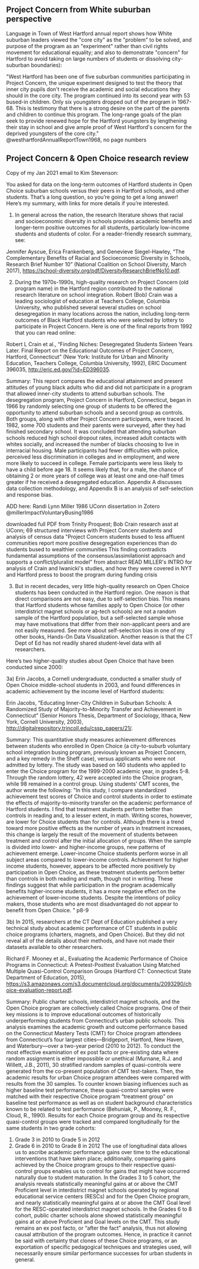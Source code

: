 ## Project Concern from White suburban perspective

Language in Town of West Hartford annual report shows how White suburban leaders viewed the "core city" as the "problem" to be solved, and purpose of the program as an "experiment" rather than civil rights movement for educational equality; and also to demonstrate "concern" for Hartford to avoid taking on large numbers of students or dissolving city-suburban boundaries):

"West Hartford has been one of five suburban communities participating in Project Concern, the unique experiment designed to test the theory that inner city pupils don't receive the academic and social educations they should in the core city. The program continued into its second year with 53 bused-in children. Only six youngsters dropped out of the program in 1967-68. This is testimony that there is a strong desire on the part of the parents and children to continue this program. The long-range goals of the plan seek to provide renewed hope for the Hartford youngsters by lengthening their stay in school and give ample proof of West Hartford's concern for the deprived youngsters of the core city."
@westhartfordAnnualReportTown1968, no page numbers




## Project Concern & Open Choice research review




Copy of my Jan 2021 email to Kim Stevenson:

You asked for data on the long-term outcomes of Hartford students in Open Choice suburban schools versus their peers in Hartford schools, and other students. That’s a long question, so you’re going to get a long answer! Here’s my summary, with links for more details if you’re interested.

1) In general across the nation, the research literature shows that racial and socioeconomic diversity in schools provides academic benefits and longer-term positive outcomes for all students, particularly low-income students and students of color. For a reader-friendly research summary, see:

Jennifer Ayscue, Erica Frankenberg, and Genevieve Siegel-Hawley, “The Complementary Benefits of Racial and Socioeconomic Diversity in Schools, Research Brief Number 10” (National Coalition on School Diversity, March 2017), https://school-diversity.org/pdf/DiversityResearchBriefNo10.pdf.

2) During the 1970s-1990s, high-quality research on Project Concern (old program name) in the Hartford region contributed to the national research literature on school integration. Robert (Bob) Crain was a leading sociologist of education at Teachers College, Columbia University, who published several several studies on school desegregation in many locations across the nation, including  long-term outcomes of Black Hartford students who were selected by lottery to participate in Project Concern. Here is one of the final reports from 1992 that you can read online:

Robert L Crain et al., “Finding Niches: Desegregated Students Sixteen Years Later. Final Report on the Educational Outcomes of Project Concern, Hartford, Connecticut” (New York: Institute for Urban and Minority Education, Teachers College, Columbia University, 1992), ERIC Document 396035, http://eric.ed.gov/?id=ED396035.

Summary: This report compares the educational attainment and present attitudes of young black adults who did and did not participate in a program that allowed inner-city students to attend suburban schools. The desegregation program, Project Concern in Hartford, Connecticut, began in 1966 by randomly selecting one group of students to be offered the opportunity to attend suburban schools and a second group as controls. Both groups, along with other Project Concern participants, were traced. In 1982, some 700 students and their parents were surveyed, after they had finished secondary school. It was concluded that attending suburban schools reduced high school dropout rates, increased adult contacts with whites socially, and increased the number of blacks choosing to live in interracial housing. Male participants had fewer difficulties with police, perceived less discrimination in colleges and in employment, and were more likely to succeed in college. Female participants were less likely to have a child before age 18. It seems likely that, for a male, the chance of obtaining 2 or more years of college was at least one and one-half times greater if he received a desegregated education. Appendix A discusses data collection methodology, and Appendix B is an analysis of self-selection and response bias.


ADD here: Randi Lynn Miller 1986 UConn dissertation in Zotero
@millerImpactVoluntaryBusing1986

downloaded full PDF from Trinity Proquest; Bob Crain research asst at UConn; 69 structured interviews with Project Concenr students and analysis of census data
"Project Concern students bused to less affluent communities report more positive desegregation experiences than do students bused to wealthier communities This finding contradicts fundamental assumptions of the consensus/assimilationist approach and supports a conflict/pluralist model" from abstract
READ MILLER's INTRO for analysis of Crain and Iwanicki's studies, and how they were covered in NYT and Hartford press to boost the program during funding crisis

3) But in recent decades, very little high-quality research on Open Choice students has been conducted in the Hartford region. One reason is that direct comparisons are not easy, due to self-selection bias. This means that Hartford students whose families apply to Open Choice (or other interdistrict magnet schools or ag-tech schools) are not a random sample of the Hartford population, but a self-selected sample whose may have motivations that differ from their non-applicant peers and are not easily measured. See more about self-selection bias in one of my other books, Hands-On Data Visualization. Another reason is that the CT Dept of Ed has not readily shared student-level data with all researchers.

Here’s two higher-quality studies about Open Choice that have been conducted since 2000:

3a) Erin Jacobs, a Cornell undergraduate, conducted a smaller study of Open Choice middle-school students in 2003, and found differences in academic achievement by the income level of Hartford students:

Erin Jacobs, “Educating Inner-City Children in Suburban Schools: A Randomized Study of Majority-to-Minority Transfer and Achievement in Connecticut” (Senior Honors Thesis, Department of Sociology, Ithaca, New York, Cornell University, 2003), http://digitalrepository.trincoll.edu/cssp_papers/21/.

Summary: This quantitative study measures achievement differences between students who enrolled in Open Choice (a city-to-suburb voluntary school integration busing program, previously known as Project Concern, and a key remedy in the Sheff case), versus applicants who were not admitted by lottery. The study was based on 140 students who applied to enter the Choice program for the 1999-2000 academic year, in grades 5-8. Through the random lottery, 42 were accepted into the Choice program, while 98 remained in a control group. Using students' CMT scores, the author wrote the following: "In this study, I compare standardized achievement test scores of Choice and control students in order to estimate the effects of majority-to-minority transfer on the academic performance of Hartford students.  I find that treatment students perform better than controls in reading and, to a lesser extent, in math.  Writing scores, however, are lower for Choice students than for controls.  Although there is a trend toward more positive effects as the number of years in treatment increases, this change is largely the result of the movement of students between treatment and control after the initial allocation of groups.  When the sample is divided into lower- and higher-income groups, new patterns of achievement emerge.  Lower-income Choice students perform worse in all subject areas compared to lower-income controls.  Achievement for higher income students, however, appears to be affected more positively by participation in Open Choice, as these treatment students perform better than controls in both reading and math, though not in writing.  These findings suggest that while participation in the program academically benefits higher-income students, it has a more negative effect on the achievement of lower-income students.  Despite the intentions of policy makers, those students who are most disadvantaged do not appear to benefit from Open Choice. " p8-9

3b) In 2015, researchers at the CT Dept of Education published a very technical study about academic performance of CT students in public choice programs (charters, magnets, and Open Choice). But they did not reveal all of the details about their methods, and have not made their datasets available to other researchers.

Richard F. Mooney et al., Evaluating the Academic Performance of Choice Programs in Connecticut: A Pretest-Posttest Evaluation Using Matched Multiple Quasi-Control Comparison Groups (Hartford CT: Connecticut State Department of Education, 2015), https://s3.amazonaws.com/s3.documentcloud.org/documents/2093290/choice-evaluation-report.pdf.

Summary: Public charter schools, interdistrict magnet schools, and the Open Choice program are collectively
called Choice programs. One of their key missions is to improve educational outcomes of historically
underperforming students from Connecticut’s urban public schools. This analysis examines the academic
growth and outcome performance based on the Connecticut Mastery Tests (CMT) for Choice program
attendees from Connecticut’s four largest cities—Bridgeport, Hartford, New Haven, and Waterbury—over
a two-year period (2010 to 2012).
To conduct the most effective examination of ex post facto or pre-existing data where random assignment
is either impossible or unethical (Murnane, R.J. and Willett, J.B., 2011), 30 stratified random samples of
quasi-controls were generated from the co-present population of CMT test-takers. Then, the academic
results for urban Choice program attendees were compared with results from the 30 samples. To counter
known biasing influences such as higher baseline test performance, these quasi-control samples were
matched with their respective Choice program “treatment group” on baseline test performance as well as
on student background characteristics known to be related to test performance (Behuniak, P., Mooney, R.
F., Cloud, R., 1990).
Results for each Choice program group and its respective quasi-control groups were tracked and compared
longitudinally for the same students in two grade cohorts:
1. Grade 3 in 2010 to Grade 5 in 2012
2. Grade 6 in 2010 to Grade 8 in 2012
The use of longitudinal data allows us to ascribe academic performance gains over time to the educational
interventions that have taken place; additionally, comparing gains achieved by the Choice program groups
to their respective quasi-control groups enables us to control for gains that might have occurred naturally
due to student maturation.
In the Grades 3 to 5 cohort, the analysis reveals statistically meaningful gains at or above the CMT
Proficient level in interdistrict magnet schools operated by regional educational service centers (RESCs)
and for the Open Choice program, and nearly statistically meaningful gains at or above the CMT Goal
level for the RESC-operated interdistrict magnet schools.
In the Grades 6 to 8 cohort, public charter schools alone showed statistically meaningful gains at or above
Proficient and Goal levels on the CMT.
This study remains an ex post facto, or “after the fact” analysis, thus not allowing causal attribution of the
program outcomes. Hence, in practice it cannot be said with certainty that clones of these Choice programs,
or an exportation of specific pedagogical techniques and strategies used, will necessarily ensure
similar performance successes for urban students in general.
